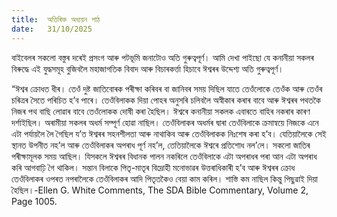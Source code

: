```yaml
---
title:  অতিৰিক্ত অধ্যয়ন পাঠ
date:   31/10/2025
---
```


বাইবেলৰ সকলো বস্তুৰ দৰেই প্ৰসংগ আৰু পটভূমি জনাটোও অতি গুৰুত্বপূৰ্ণ। আমি দেখা পাইছো যে কনানীয়া সকলৰ বিৰুদ্ধে এই যুদ্ধসমূহ বুজিবলৈ মহাজাগতিক বিবাদ আৰু বিচাৰকৰ্ত্তা হিচাবে ঈশ্বৰৰ উদ্দেশ্য অতি গুৰুত্বপূৰ্ণ।

“ঈশ্বৰ ক্ৰোধত ধীৰ। তেওঁ দুষ্ট জাতিবোৰক পৰীক্ষা কৰিবৰ বা জানিবৰ সময় দিছিল যাতে তেওঁলোকে তেওঁক আৰু তেওঁৰ চৰিত্ৰৰ সৈতে পৰিচিত হ’ব পাৰে। তেওঁবিলাকক দিয়া পোহৰ অনুসৰি চলিবলৈ অস্বীকাৰ কৰাৰ বাবে আৰু ঈশ্বৰৰ পথতকৈ নিজৰ পথ বাছি লোৱাৰ বাবে তেওঁলোকক দোষী কৰা হৈছিল। ঈশ্বৰে কনানীয়া সকলক এবাৰতে বাহিৰ নকৰাৰ কাৰণ দৰ্শাইছিল। অৰামীয়া সকলৰ অধৰ্ম সম্পূৰ্ণ হোৱা নাছিল। তেওঁবিলাকৰ অধৰ্মৰ দ্বাৰা তেওঁবিলাকে ক্ৰমান্বয়ে নিজকে এনে এটা পৰ্যায়লৈ লৈ গৈছিল য’ত ঈশ্বৰৰ সহনশীলতা আৰু নাথাকিব আৰু তেওঁবিলাকক নিঃশেষ কৰা হ’ব। যেতিয়ালৈকে সেই স্থানত উপনীত নহ’ল আৰু তেওঁবিলাকৰ অপৰাধ পূৰ্ণ নহ’ল, তেতিয়ালৈকে ঈশ্বৰে প্ৰতিশোধ নল’লে। সকলো জাতিৰ পৰীক্ষামূলক সময় আছিল। যিসকলে ঈশ্বৰৰ বিধানক পালন নকৰিলে তেওঁবিলাকে এটা অপৰাধৰ পৰা আন এটা অপৰাধ কৰি আগবাঢ়ি গৈ থাকিল। সন্তান বিলাকে পিতৃ-মাতৃৰ বিদ্ৰোহী মনোভাৱৰ উত্তৰাধিকাৰী হ’ব আৰু ঈশ্বৰৰ ক্ৰোধ তেওঁবিলাকৰ ওপৰত নপৰালৈকে তেওঁবিলাকৰ আদি পিতৃতকৈও বেয়া কাম কৰিল। শাস্তি কম নাছিল কিন্তু পিছুৱাই দিয়া হৈছিল।-Ellen G. White Comments, The SDA Bible Commentary, Volume 2, Page 1005.
